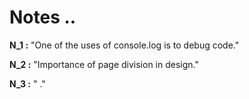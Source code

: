 # Notes ..

**N_1 :** "One of the uses of console.log is to debug code."

**N_2 :** "Importance of page division in design."

**N_3 :** " ."

